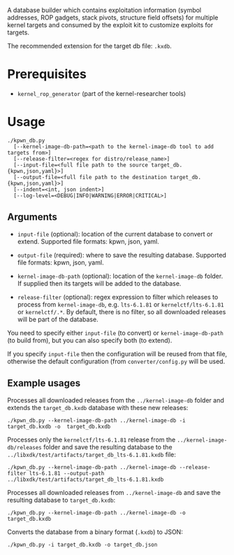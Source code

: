 A database builder which contains exploitation information (symbol addresses, ROP gadgets, stack pivots, structure field offsets) for multiple kernel targets and consumed by the exploit kit to customize exploits for targets.

The recommended extension for the target db file: `.kxdb`.

# Prerequisites

 * `kernel_rop_generator` (part of the kernel-researcher tools)

# Usage

```
./kpwn_db.py
  [--kernel-image-db-path=<path to the kernel-image-db tool to add targets from>]
  [--release-filter=<regex for distro/release_name>]
  [--input-file=<full file path to the source target_db.{kpwn,json,yaml}>]
  [--output-file=<full file path to the destination target_db.{kpwn,json,yaml}>]
  [--indent=<int, json indent>]
  [--log-level=<DEBUG|INFO|WARNING|ERROR|CRITICAL>]
```

## Arguments

* `input-file` (optional): location of the current database to convert or extend. Supported file formats: kpwn, json, yaml.

* `output-file` (required): where to save the resulting database. Supported file formats: kpwn, json, yaml.

* `kernel-image-db-path` (optional): location of the `kernel-image-db` folder. If supplied then its targets will be added to the database.

* `release-filter` (optional): regex expression to filter which releases to process from `kernel-image-db`, e.g. `lts-6.1.81` or `kernelctf/lts-6.1.81` or `kernelctf/.*`. By default, there is no filter, so all downloaded releases will be part of the database.

You need to specify either `input-file` (to convert) or `kernel-image-db-path` (to build from), but you can also specify both (to extend).

If you specify `input-file` then the configuration will be reused from that file, otherwise the default configuration (from `converter/config.py` will be used.

## Example usages

Processes all downloaded releases from the `../kernel-image-db` folder and extends the `target_db.kxdb` database with these new releases:

    ./kpwn_db.py --kernel-image-db-path ../kernel-image-db -i target_db.kxdb -o  target_db.kxdb

Processes only the `kernelctf/lts-6.1.81` release from the `../kernel-image-db/releases` folder and save the resulting database to the `../libxdk/test/artifacts/target_db_lts-6.1.81.kxdb` file:

    ./kpwn_db.py --kernel-image-db-path ../kernel-image-db --release-filter lts-6.1.81 --output-path ../libxdk/test/artifacts/target_db_lts-6.1.81.kxdb


Processes all downloaded releases from `../kernel-image-db` and save the resulting database to `target_db.kxdb`:

    ./kpwn_db.py --kernel-image-db-path ../kernel-image-db -o target_db.kxdb

Converts the database from a binary format (`.kxdb`) to JSON:

    ./kpwn_db.py -i target_db.kxdb -o target_db.json


